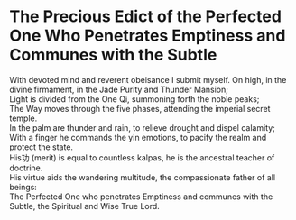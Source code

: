 # The Precious Edict of the Perfected One Who Penetrates Emptiness and Communes with the Subtle

With devoted mind and reverent obeisance I submit myself. On high, in the divine firmament, in the Jade Purity and Thunder Mansion;  
Light is divided from the One Qi, summoning forth the noble peaks;  
The Way moves through the five phases, attending the imperial secret temple.  
In the palm are thunder and rain, to relieve drought and dispel calamity;  
With a finger he commands the yin emotions, to pacify the realm and protect the state.  
His功 (merit) is equal to countless kalpas, he is the ancestral teacher of doctrine.  
His virtue aids the wandering multitude, the compassionate father of all beings:  
The Perfected One who penetrates Emptiness and communes with the Subtle, the Spiritual and Wise True Lord.
